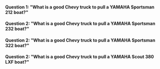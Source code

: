 #### Question 1: "What is a good Chevy truck to pull a YAMAHA Sportsman 212 boat?"
#### Question 2: "What is a good Chevy truck to pull a YAMAHA Sportsman 232 boat?"
#### Question 2: "What is a good Chevy truck to pull a YAMAHA Sportsman 322 boat?"
#### Question 2: "What is a good Chevy truck to pull a YAMAHA Scout 380 LXF boat?"
